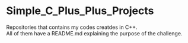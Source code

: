 # Simple_C_Plus_Plus_Projects

Repositories that contains my codes creatdes in C++.          
All of them have a README.md explaining the purpose of the challenge.
